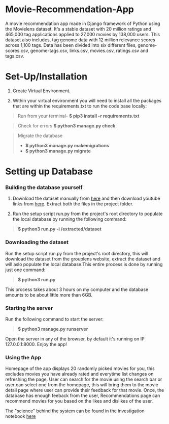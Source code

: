 # Movie-Recommendation-App
A movie recommendation app made in Django framework of Python using the Movielens dataset. It's a stable dataset with 20 million ratings and 465,000 tag applications applied to 27,000 movies by 138,000 users. This dataset also includes, tag genome data with 12 million relevance scores across 1,100 tags. Data has been divided into six different files, genome-scores.csv, genome-tags.csv, links.csv, movies.csv, ratings.csv and tags.csv.

# Set-Up/Installation

1. Create Virtual Environment.

2. Within your virtual environment you will need to install all the packages that are within the requirements.txt to run the code base locally:
> Run from your terminal-
> **$ pip3 install -r requirements.txt**

> Check for errors
> **$ python3 manage.py check**

> Migrate the database
> - **$ python3 manage.py makemigrations**
> - **$ python3 manage.py migrate**

# Setting up Database

### Building the database yourself

1. Download the dataset manually from [here](http://files.grouplens.org/datasets/movielens/ml-20m.zip) and then download youtube links from [here](http://files.grouplens.org/datasets/movielens/ml-20m-youtube.zip). Extract both the files in the project folder.

2. Run the setup script run.py from the project's root directory to populate the local database by running the following command:
> **$ python3 run.py -i /extracted/dataset**

### Downloading the dataset

Run the setup script run.py from the project's root directory, this will download the dataset from the grouplens website, extract the dataset and will aslo populate the local database.This entire process is done by running just one command:
> **$ python3 run.py**

This process takes about 3 hours on my computer and the database amounts to be about little more than 6GB.

### Starting the server

Run the following command to start the server:
> **$ python3 manage.py runserver**

Open the server in any of the browser, by default it's running on IP 127.0.0.1:8000. Enjoy the app!

### Using the App

Homepage of the app displays 20 randomly picked movies for you, this excludes movies you have already rated and everytime list changes on refreshing the page. User can search for the movie using the search bar or user can select one from the homepage, this will bring them to the movie detail page where user can provide their feedback for that movie. Once, the database has enough feeback from the user, Recommendations page can recommend movies for you based on the likes and dislikes of the user.

The "science" behind the system can be found in the investigation notebook [here](https://github.com/ArjunPadaliya/Movie-Recommendation-App/blob/master/Data_Science.ipynb) 
